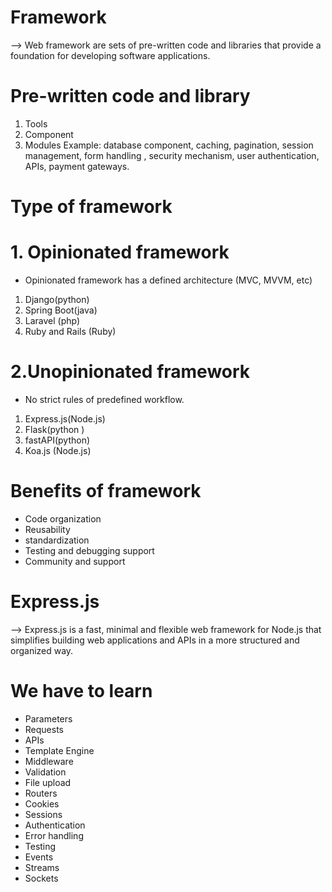 # Framework

--> Web framework are sets of pre-written code and libraries that provide a foundation for developing software applications.

# Pre-written code and library

1. Tools
2. Component
3. Modules Example: database component, caching, pagination, session management, form handling , security mechanism, user authentication, APIs, payment gateways.

# Type of framework

# 1. Opinionated framework

- Opinionated framework has a defined architecture (MVC, MVVM, etc)

1. Django(python)
2. Spring Boot(java)
3. Laravel (php)
4. Ruby and Rails (Ruby)

# 2.Unopinionated framework

- No strict rules of predefined workflow.

1. Express.js(Node.js)
2. Flask(python )
3. fastAPI(python)
4. Koa.js (Node.js)

# Benefits of framework

- Code organization
- Reusability
- standardization
- Testing and debugging support
- Community and support

# Express.js

--> Express.js is a fast, minimal and flexible web framework for Node.js that simplifies building web applications and APIs in a more structured and organized way.

# We have to learn

- Parameters
- Requests
- APIs
- Template Engine
- Middleware
- Validation
- File upload
- Routers
- Cookies
- Sessions
- Authentication
- Error handling
- Testing
- Events
- Streams
- Sockets
